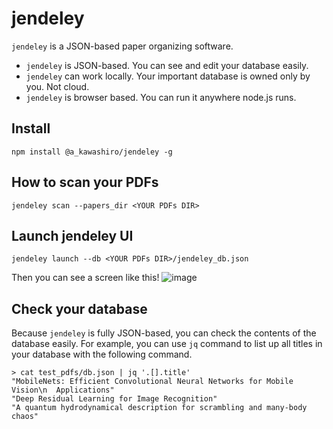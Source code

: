 # jendeley
`jendeley` is a JSON-based paper organizing software.
- `jendeley` is JSON-based. You can see and edit your database easily.
- `jendeley` can work locally. Your important database is owned only by you. Not cloud.
- `jendeley` is browser based. You can run it anywhere node.js runs.

## Install
```
npm install @a_kawashiro/jendeley -g
```

## How to scan your PDFs
```
jendeley scan --papers_dir <YOUR PDFs DIR>
```


## Launch jendeley UI
```
jendeley launch --db <YOUR PDFs DIR>/jendeley_db.json
```
Then you can see a screen like this!
![image](https://user-images.githubusercontent.com/3770618/207363753-e8f16a6e-9c5d-4943-a7de-11fbcdda935e.png)

## Check your database
Because `jendeley` is fully JSON-based, you can check the contents of the
database easily. For example, you can use `jq` command to list up all titles in
your database with the following command.
```
> cat test_pdfs/db.json | jq '.[].title'
"MobileNets: Efficient Convolutional Neural Networks for Mobile Vision\n  Applications"
"Deep Residual Learning for Image Recognition"
"A quantum hydrodynamical description for scrambling and many-body chaos"
```
